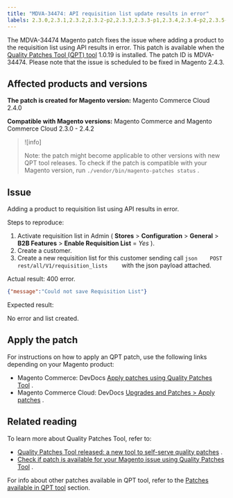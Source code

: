 ```yaml
---
title: "MDVA-34474: API requisition list update results in error"
labels: 2.3.0,2.3.1,2.3.2,2.3.2-p2,2.3.3,2.3.3-p1,2.3.4,2.3.4-p2,2.3.5-p1,2.3.5-p2,2.3.6,2.3.6-p1,2.4.0,2.4.0-p1,2.4.1,2.4.1-p1,2.4.2,QPT 1.0.19,Magento Commerce,Magento Commerce Cloud,Quality Patches Tool,requisition list,support tools
---
```


The MDVA-34474 Magento patch fixes the issue where adding a product to the requisition list using API results in error. This patch is available when the [Quality Patches Tool (QPT) tool](https://support.magento.com/hc/en-us/articles/360047139492) 1.0.19 is installed. The patch ID is MDVA-34474. Please note that the issue is scheduled to be fixed in Magento 2.4.3.

## Affected products and versions

 **The patch is created for Magento version:** Magento Commerce Cloud 2.4.0

 **Compatible with Magento versions:** Magento Commerce and Magento Commerce Cloud 2.3.0 - 2.4.2

>![info]
>
>Note: the patch might become applicable to other versions with new QPT tool releases. To check if the patch is compatible with your Magento version, run `./vendor/bin/magento-patches status` .

## Issue

Adding a product to requisition list using API results in error.

 <span class="wysiwyg-underline">Steps to reproduce:</span> 

1. Activate requisition list in Admin ( **Stores** > **Configuration** > **General** > **B2B Features** > **Enable Requisition List** = *Yes* ).
1. Create a customer.
1. Create a new requisition list for this customer sending call    ```json    POST rest/all/V1/requisition_lists    ```    with the json payload attached.

 <span class="wysiwyg-underline">Actual result:</span> 400 error.

```json
{"message":"Could not save Requisition List"}
```

 <span class="wysiwyg-underline">Expected result:</span> 

No error and list created.

## Apply the patch

For instructions on how to apply an QPT patch, use the following links depending on your Magento product:

* Magento Commerce: DevDocs [Apply patches using Quality Patches Tool](https://devdocs.magento.com/guides/v2.4/comp-mgr/patching/mqp.html) .
* Magento Commerce Cloud: DevDocs [Upgrades and Patches > Apply patches](https://devdocs.magento.com/cloud/project/project-patch.html) .

## Related reading

To learn more about Quality Patches Tool, refer to:

* [Quality Patches Tool released: a new tool to self-serve quality patches](https://support.magento.com/hc/en-us/articles/360047139492) .
* [Check if patch is available for your Magento issue using Quality Patches Tool](https://support.magento.com/hc/en-us/articles/360047125252) .

For info about other patches available in QPT tool, refer to the [Patches available in QPT tool](https://support.magento.com/hc/en-us/sections/360010506631-Patches-available-in-QPT-tool-) section.
